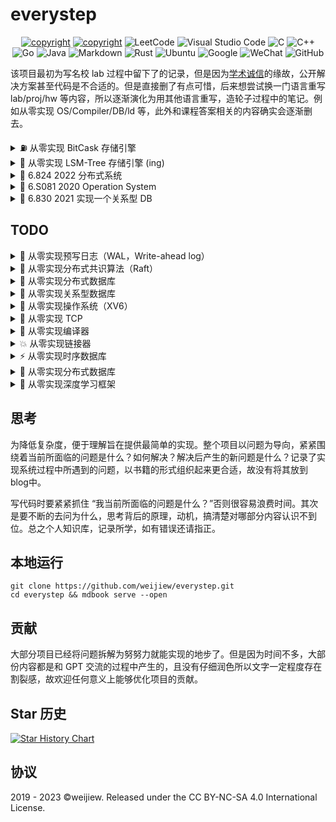# everystep

<div align='center' >

<a href="https://weijiew.github.io/"><img src="https://img.shields.io/badge/blog-weijiew-blueviolet?style=for-the-badge&logo=vercel&color=6c5ce7" alt="copyright"/></a>
<a href="mailto:jiewei314@gmail.com"><img src="https://img.shields.io/badge/email-jiewei314@gmail.com-blueviolet?style=for-the-badge&logo=google&color=fd79a8" alt="copyright"/></a>
![LeetCode](https://img.shields.io/badge/LeetCode-000000?style=for-the-badge&logo=LeetCode&logoColor=#d16c06)
![Visual Studio Code](https://img.shields.io/badge/Visual%20Studio%20Code-0078d7.svg?style=for-the-badge&logo=visual-studio-code&logoColor=white)
![C](https://img.shields.io/badge/c-%2300599C.svg?style=for-the-badge&logo=c&logoColor=white)
![C++](https://img.shields.io/badge/c++-%2300599C.svg?style=for-the-badge&logo=c%2B%2B&logoColor=white)
![Go](https://img.shields.io/badge/go-%2300ADD8.svg?style=for-the-badge&logo=go&logoColor=white)
![Java](https://img.shields.io/badge/java-%23ED8B00.svg?style=for-the-badge&logo=java&logoColor=white)
![Markdown](https://img.shields.io/badge/markdown-%23000000.svg?style=for-the-badge&logo=markdown&logoColor=white)
![Rust](https://img.shields.io/badge/rust-%23000000.svg?style=for-the-badge&logo=rust&logoColor=white)
![Ubuntu](https://img.shields.io/badge/Ubuntu-E95420?style=for-the-badge&logo=ubuntu&logoColor=white)
![Google](https://img.shields.io/badge/google-4285F4?style=for-the-badge&logo=google&logoColor=white)
![WeChat](https://img.shields.io/badge/WeChat-07C160?style=for-the-badge&logo=wechat&logoColor=white)
![GitHub](https://img.shields.io/badge/github-%23121011.svg?style=for-the-badge&logo=github&logoColor=white)
</div>

该项目最初为写名校 lab 过程中留下了的记录，但是因为[学术诚信](http://integrity.mit.edu/)的缘故，公开解决方案甚至代码是不合适的。但是直接删了有点可惜，后来想尝试换一门语言重写 lab/proj/hw 等内容，所以逐渐演化为用其他语言重写，造轮子过程中的笔记。例如从零实现 OS/Compiler/DB/ld 等，此外和课程答案相关的内容确实会逐渐删去。

<details>
    <summary> ⛽ 从零实现 BitCask 存储引擎 </summary>
    
    Part 1. 一条数据的数据编码解码过程
    
    Part 2. 如何使用存储引擎？
    
    Part 3 Set、Get 方法实现
    
    Part 4 删除逻辑和 Compact 

</details>

<details>
    <summary> 🧊 从零实现 LSM-Tree 存储引擎 (ing) </summary>
</details>

<details>
    <summary> 🎉 6.824 2022 分布式系统 </summary>
</details>

<details>
    <summary> 🦄 6.S081 2020 Operation System </summary>
</details>

<details>
    <summary> 🎡 6.830 2021 实现一个关系型 DB </summary>
</details>

## TODO

<details>
    <summary> 🧊 从零实现预写日志（WAL，Write-ahead log） </summary>
</details>

<details>
     <summary> 🧊 从零实现分布式共识算法（Raft） </summary>
</details>

<details>
    <summary> 🧊 从零实现分布式数据库 </summary>
</details>

<details>
    <summary> 🤖 从零实现关系型数据库</summary>
</details>

<details>
    <summary> 🐼 从零实现操作系统（XV6） </summary>
</details>


<details>
    <summary> 🚀 从零实现 TCP </summary>
</details>

<details>
    <summary> 🎡 从零实现编译器 </summary>
</details>

<details>
    <summary> 💥 从零实现链接器 </summary>
</details>

<details>
    <summary> ⚡️ 从零实现时序数据库 </summary>
</details>

<details>
    <summary> 🌟 从零实现分布式数据库 </summary>
</details>

<details>
    <summary> 🚀 从零实现深度学习框架 </summary>
</details>

## 思考

为降低复杂度，便于理解旨在提供最简单的实现。整个项目以问题为导向，紧紧围绕着当前所面临的问题是什么？如何解决？解决后产生的新问题是什么？记录了实现系统过程中所遇到的问题，以书籍的形式组织起来更合适，故没有将其放到blog中。

写代码时要紧紧抓住 “我当前所面临的问题是什么？”否则很容易浪费时间。其次是要不断的去问为什么，思考背后的原理，动机，搞清楚对哪部分内容认识不到位。总之个人知识库，记录所学，如有错误还请指正。

## 本地运行

```
git clone https://github.com/weijiew/everystep.git
cd everystep && mdbook serve --open
```

## 贡献

大部分项目已经将问题拆解为努努力就能实现的地步了。但是因为时间不多，大部份内容都是和 GPT 交流的过程中产生的，且没有仔细润色所以文字一定程度存在割裂感，故欢迎任何意义上能够优化项目的贡献。

## Star 历史

[![Star History Chart](https://api.star-history.com/svg?repos=weijiew/everystep&type=Date)](https://star-history.com/#weijiew/everystep&Date)

## 协议

2019 - 2023 ©weijiew. Released under the CC BY-NC-SA 4.0 International License.